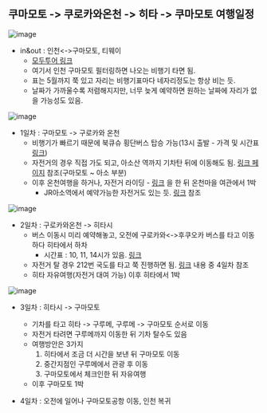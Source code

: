 ## 쿠마모토 -> 쿠로카와온천 -> 히타 -> 쿠마모토 여행일정

![image](https://github.com/user-attachments/assets/634cc6ad-26fc-4812-ae52-e4ed5ca06316)
* in&out : 인천<->구마모토, 티웨이
  - [모두투어 링크](https://www.modetour.com/flights/discount-flight?query=%7B%22departureCity%22%3A%22%22%2C%22arrivalCity%22%3A%22KMJ%22%2C%22continentCode%22%3A%22JPN%22%2C%22departureDate%22%3A%222025-02-07%22%2C%22arrivalDate%22%3A%222025-03-09%22%7D )
  - 여기서 인천 구마모토 필터링하면 나오는 비행기 타면 됨.
  - 표는 5월까지 쭉 있고 자리는 비행기표마다 네자리정도는 항상 비는 듯. 
  - 날짜가 가까울수록 저렴해지지만, 너무 늦게 예약하면 원하는 날짜에 자리가 없을 가능성도 있음.

![image](https://github.com/user-attachments/assets/f8a9f358-8285-4205-ba4e-e73059d2625a)
* 1일차 : 구마모토 -> 구로카와 온천
   - 비행기가 빠르기 때문에 북큐슈 횡단버스 탑승 가능(13시 출발 - 가격 및 시간표 [링크](https://www.sankobus.jp/busportal/wp-content/themes/sankobus/pdf/lang/ko/tt_odan.pdf))
   - 자전거의 경우 직접 가도 되고, 아소산 역까지 기차탄 뒤에 이동해도 됨. [링크 페이지](https://m.blog.naver.com/kbs8070/223193898173) 참조(구마모토 ~ 아소 부분)
   - 이후 온천여행을 하거나, 자전거 라이딩 - [링크](https://m.blog.naver.com/kbs8070/223194931842) 을 한 뒤 온천마을 여관에서 1박
     - JR아소역에서 예약가능한 자전거도 있는 듯. [링크](https://aso.ne.jp/clamp/cycle/tabekogi/) 참조

![image](https://github.com/user-attachments/assets/cfba5e86-1ae8-4f73-b410-8fcb2b5880ec)
* 2일차 : 구로카와온천 -> 히타시
   - 버스 이동시 미리 예약해놓고, 오전에 구로카와<->후쿠오카 버스를 타고 이동하다 히타에서 하차
     - 시간표 : 10, 11, 14시가 있음. [링크](https://hitabus.com/highways/2390)
   - 자전거 탈 경우 212번 국도를 타고 쭉 진행하면 됨. [링크](https://m.blog.naver.com/lerousseau1/221715129201 ) 내용 중 4일차 참조
   - 히타 자유여행(자전거 대여 가능) 이후 히타에서 1박

![image](https://github.com/user-attachments/assets/5c1ca7a3-51c6-4606-a951-db15483b4611)
* 3일차 : 히타시 -> 구마모토
   - 기차를 타고 히타 -> 구루메, 구루메 -> 구마모토 순서로 이동
   - 자전거 타려면 구루메까지 이동한 뒤 기차 탈수도 있음
   - 여행방안은 3가지
     1. 히타에서 조금 더 시간을 보낸 뒤 구마모토 이동
     2. 중간지점인 구루메에서 관광 후 이동
     3. 구마모토에서 체크인한 뒤 자유여행
   - 이후 구마모토 1박
 
* 4일차 : 오전에 일어나 구마모토공항 이동, 인천 복귀
